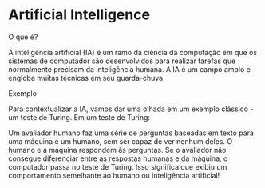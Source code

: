 # Artificial Intelligence

O que é?

A inteligência artificial (IA) é um ramo da ciência da computação em que os sistemas de computador são desenvolvidos para realizar tarefas que normalmente precisam da inteligência humana. A IA é um campo amplo e engloba muitas técnicas em seu guarda-chuva. 



Exemplo

Para contextualizar a IA, vamos dar uma olhada em um exemplo clássico - um teste de Turing. Em um teste de Turing:

Um avaliador humano faz uma série de perguntas baseadas em texto para uma máquina e um humano, sem ser capaz de ver nenhum deles. 
O humano e a máquina respondem às perguntas.
Se o avaliador não consegue diferenciar entre as respostas humanas e da máquina, o computador passa no teste de Turing. Isso significa que exibiu um comportamento semelhante ao humano ou inteligência artificial!